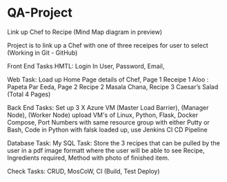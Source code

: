 # QA-Project
Link up Chef to Recipe (Mind Map diagram in preview)

Project is to link up a Chef with one of three  receipes for user to select (Working in Git - GitHub)

Front End Tasks HMTL: Login In User, Password, Email, 

Web Task: Load up Home Page details of Chef, Page 1 Receipe 1 Aloo : Papeta Par Eeda, Page 2 Recipe 2 Masala Chana, Recipe 3 Caesar’s Salad (Total 4 Pages)

Back End Tasks: Set up 3 X Azure VM (Master Load Barrier), (Manager Node), (Worker Node) upload VM's of Linux, Python, Flask, Docker Compose, Port Numbers with same resource group with either Putty or Bash, Code in Python with falsk loaded up, use Jenkins CI CD Pipeline

Database Task:  My SQL Task: Store the 3 recipes that can be pulled by the user in a pdf image formatt where the user will be able to see Recipe, Ingredients required, Method with photo of finished item.

Check Tasks: CRUD, MosCoW, CI (Build, Test Deploy)





